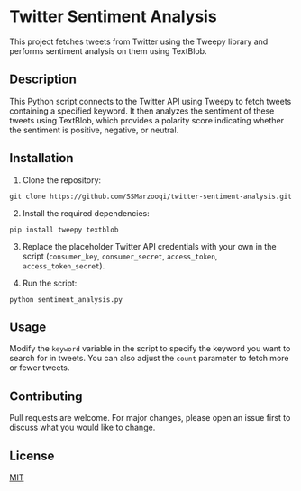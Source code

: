 # Twitter Sentiment Analysis

This project fetches tweets from Twitter using the Tweepy library and performs sentiment analysis on them using TextBlob.

## Description

This Python script connects to the Twitter API using Tweepy to fetch tweets containing a specified keyword. It then analyzes the sentiment of these tweets using TextBlob, which provides a polarity score indicating whether the sentiment is positive, negative, or neutral.

## Installation

1. Clone the repository:

```
git clone https://github.com/SSMarzooqi/twitter-sentiment-analysis.git
```

2. Install the required dependencies:

```
pip install tweepy textblob
```

3. Replace the placeholder Twitter API credentials with your own in the script (`consumer_key`, `consumer_secret`, `access_token`, `access_token_secret`).

4. Run the script:

```
python sentiment_analysis.py
```

## Usage

Modify the `keyword` variable in the script to specify the keyword you want to search for in tweets. You can also adjust the `count` parameter to fetch more or fewer tweets.

## Contributing

Pull requests are welcome. For major changes, please open an issue first to discuss what you would like to change.

## License

[MIT](https://choosealicense.com/licenses/mit/)
